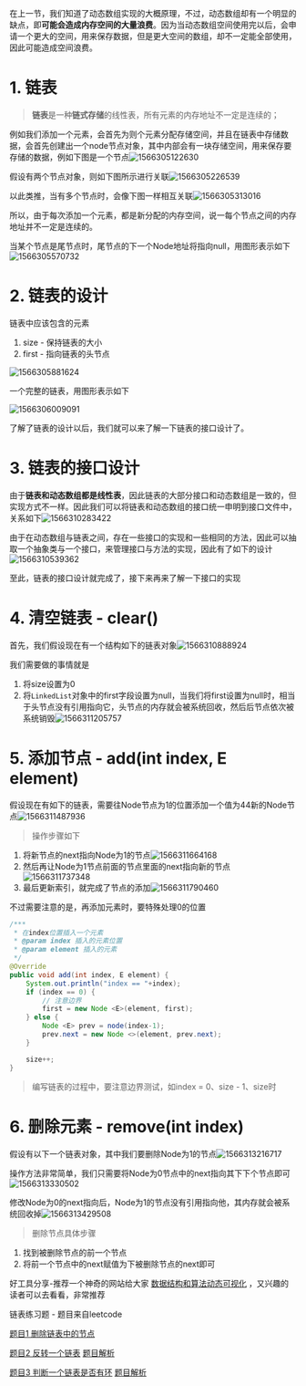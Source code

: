 在上一节，我们知道了动态数组实现的大概原理，不过，动态数组却有一个明显的缺点，即**可能会造成内存空间的大量浪费**。因为当动态数组空间使用完以后，会申请一个更大的空间，用来保存数据，但是更大空间的数组，却不一定能全部使用，因此可能造成空间浪费。

# 1. 链表

> **链表**是一种**链式存储**的线性表，所有元素的内存地址不一定是连续的；

例如我们添加一个元素，会首先为则个元素分配存储空间，并且在链表中存储数据，会首先创建出一个node节点对象，其中内部会有一块存储空间，用来保存要存储的数据，例如下图是一个节点![1566305122630](./Resource/1566305122630.png)

假设有两个节点对象，则如下图所示进行关联![1566305226539](./Resource/1566305226539.png)

以此类推，当有多个节点时，会像下图一样相互关联![1566305313016](./Resource/1566305313016.png)

所以，由于每次添加一个元素，都是新分配的内存空间，说一每个节点之间的内存地址并不一定是连续的。

当某个节点是尾节点时，尾节点的下一个Node地址将指向null，用图形表示如下![1566305570732](./Resource/1566305570732.png)

# 2. 链表的设计

链表中应该包含的元素

1. size - 保持链表的大小
2. first - 指向链表的头节点

![1566305881624](./Resource/1566305881624.png)

一个完整的链表，用图形表示如下

![1566306009091](./Resource/1566306009091.png)

了解了链表的设计以后，我们就可以来了解一下链表的接口设计了。

# 3. 链表的接口设计

由于**链表和动态数组都是线性表**，因此链表的大部分接口和动态数组是一致的，但实现方式不一样。因此我们可以将链表和动态数组的接口统一申明到接口文件中，关系如下![1566310283422](./Resource/1566310283422.png)

由于在动态数组与链表之间，存在一些接口的实现和一些相同的方法，因此可以抽取一个抽象类与一个接口，来管理接口与方法的实现，因此有了如下的设计![1566310539362](./Resource/1566310539362.png)

至此，链表的接口设计就完成了，接下来再来了解一下接口的实现

# 4. 清空链表 - clear()

首先，我们假设现在有一个结构如下的链表对象![1566310888924](./Resource/1566310888924.png)

我们需要做的事情就是

1. 将size设置为0
2. 将`LinkedList`对象中的first字段设置为null，当我们将first设置为null时，相当于头节点没有引用指向它，头节点的内存就会被系统回收，然后后节点依次被系统销毁![1566311205757](./Resource/1566311205757.png)

# 5. 添加节点 - add(int index, E element)

假设现在有如下的链表，需要往Node节点为1的位置添加一个值为44新的Node节点![1566311487936](./Resource/1566311487936.png)

> 操作步骤如下

1. 将新节点的next指向Node为1的节点![1566311664168](./Resource/1566311664168.png)
2. 然后再让Node为1节点前面的节点里面的next指向新的节点![1566311737348](./Resource/1566311737348.png)
3. 最后更新索引，就完成了节点的添加![1566311790460](./Resource/1566311790460.png)

不过需要注意的是，再添加元素时，要特殊处理0的位置

```java
/***
 * 在index位置插入一个元素
 * @param index 插入的元素位置
 * @param element 插入的元素
 */
@Override
public void add(int index, E element) {
    System.out.println("index == "+index);
    if (index == 0) {
		// 注意边界
        first = new Node <E>(element, first);
    } else {
        Node <E> prev = node(index-1);
        prev.next = new Node <>(element, prev.next);
    }

    size++;
}
```



> 编写链表的过程中，要注意边界测试，如index = 0、size - 1、size时

# 6. 删除元素 - remove(int index)

假设有以下一个链表对象，其中我们要删除Node为1的节点![1566313216717](./Resource/1566313216717.png)



操作方法非常简单，我们只需要将Node为0节点中的next指向其下下个节点即可![1566313330502](./Resource/1566313330502.png)

修改Node为0的next指向后，Node为1的节点没有引用指向他，其内存就会被系统回收掉![1566313429508](./Resource/1566313429508.png)

> 删除节点具体步骤

1. 找到被删除节点的前一个节点
2. 将前一个节点中的next赋值为下被删除节点的next即可

好工具分享-推荐一个神奇的网站给大家 [数据结构和算法动态可视化](https://visualgo.net/zh) ，又兴趣的读者可以去看看，非常推荐

链表练习题 - 题目来自leetcode

[题目1 删除链表中的节点](https://leetcode-cn.com/problems/delete-node-in-a-linked-list/)

[题目2 反转一个链表](https://leetcode-cn.com/problems/reverse-linked-list/) [题目解析](./%E5%8D%95%E5%90%91%E9%93%BE%E8%A1%A8%E7%BB%83%E4%B9%A0%E9%A2%98%E8%A7%A3%E6%9E%90.md)

[题目3 判断一个链表是否有环](https://leetcode-cn.com/problems/linked-list-cycle/) [题目解析](./%E5%8D%95%E5%90%91%E9%93%BE%E8%A1%A8%E7%BB%83%E4%B9%A0%E9%A2%98%E8%A7%A3%E6%9E%90.md)
